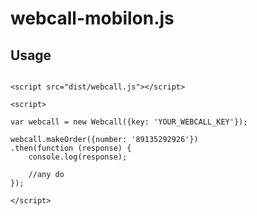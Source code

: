 # webcall-mobilon.js



## Usage

`````

<script src="dist/webcall.js"></script>

<script>

var webcall = new Webcall({key: 'YOUR_WEBCALL_KEY'});

webcall.makeOrder({number: '89135292926'})
.then(function (response) {
	console.log(response);

	//any do
});
	
</script>


`````